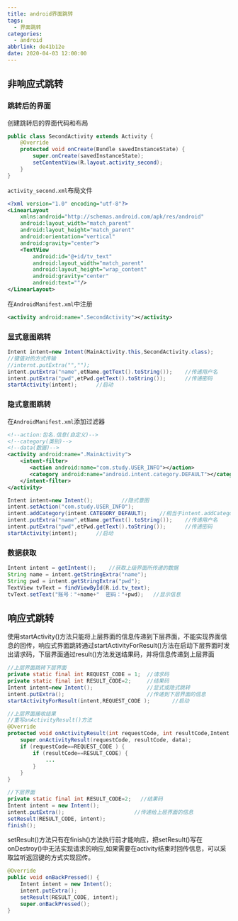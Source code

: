 ```yaml
---
title: android界面跳转
tags:
  - 界面跳转
categories:
  - android
abbrlink: de41b12e
date: 2020-04-03 12:00:00
---
```


## 非响应式跳转
### 跳转后的界面
创建跳转后的界面代码和布局  
```java
public class SecondActivity extends Activity {
    @Override
    protected void onCreate(Bundle savedInstanceState) {
        super.onCreate(savedInstanceState);
        setContentView(R.layout.activity_second);
    }
}
```
`activity_second.xml`布局文件

```xml
<?xml version="1.0" encoding="utf-8"?>
<LinearLayout
    xmlns:android="http://schemas.android.com/apk/res/android"
    android:layout_width="match_parent"
    android:layout_height="match_parent"
    android:orientation="vertical"
    android:gravity="center">
    <TextView
        android:id="@+id/tv_text"
        android:layout_width="match_parent"
        android:layout_height="wrap_content"
        android:gravity="center"
        android:text=""/>
</LinearLayout>
```
在`AndroidManifest.xml`中注册
```xml
<activity android:name=".SecondActivity"></activity>
```

<!--more-->

### 显式意图跳转

```java
Intent intent=new Intent(MainActivity.this,SecondActivity.class);
//键值对的方式传输
//internt.putExtra("","");
intent.putExtra("name",etName.getText().toString());	//传递用户名
intent.putExtra("pwd",etPwd.getText().toString()); 		//传递密码
startActivity(intent);		//启动
```
### 隐式意图跳转
在`AndroidManifest.xml`添加过滤器
```xml
<!--action:包名.信息(自定义)-->
<!--category(类别)-->
<!--data(数据)-->
<activity android:name=".MainActivity">
	<intent-filter>
       <action android:name="com.study.USER_INFO"></action>
       <category android:name="android.intent.category.DEFAULT"></category>
    </intent-filter>
</activity>
```
```java
Intent intent=new Intent();         //隐式意图
intent.setAction("com.study.USER_INFO");
intent.addCategory(intent.CATEGORY_DEFAULT);    //相当于intent.addCategory(android.intent.category.DEFAULT）;
intent.putExtra("name",etName.getText().toString());	//传递用户名
intent.putExtra("pwd",etPwd.getText().toString());		//传递密码
startActivity(intent);		//启动
```
### 数据获取
```java
Intent intent = getIntent();    //获取上级界面所传递的数据
String name = intent.getStringExtra("name");
String pwd = intent.getStringExtra("pwd");
TextView tvText = findViewById(R.id.tv_text);
tvText.setText("账号："+name+"  密码："+pwd);   //显示信息
```

##  响应式跳转
使用startActivity()方法只能将上层界面的信息传递到下层界面，不能实现界面信息的回传，响应式界面跳转通过startActivityForResult()方法在启动下层界面时发出请求码，下层界面通过result()方法发送结果码，并将信息传递到上层界面

```java
//上层界面跳转下层界面
private static final int REQUEST_CODE = 1;  //请求码
private static final int RESULT_CODE=2;     //结果码
Intent intent=new Intent();					//显式或隐式跳转
intent.putExtra();							//传递到下层界面的信息
startActivityForResult(intent,REQUEST_CODE );		//启动

//上层界面接收结果
//重写onActivityResult()方法
@Override
protected void onActivityResult(int requestCode, int resultCode,Intent data) {
    super.onActivityResult(requestCode, resultCode, data);
    if (requestCode==REQUEST_CODE ) {
        if (resultCode==RESULT_CODE) {
            ...
        }
    }
}
```
```java
//下层界面
private static final int RESULT_CODE=2;   //结果码
Intent intent = new Intent();
intent.putExtra();						//传递给上层界面的信息
setResult(RESULT_CODE, intent);
finish();
```
setResult()方法只有在finish()方法执行前才能响应，把setResult()写在onDestroy()中无法实现请求的响应,如果需要在activity结束时回传信息，可以采取监听返回键的方式实现回传。
```java
@Override
public void onBackPressed() {
    Intent intent = new Intent();
    intent.putExtra();
    setResult(RESULT_CODE, intent);
    super.onBackPressed();
}
```

